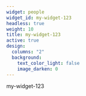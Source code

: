 ```yaml
---
widget: people
widget_id: my-widget-123
headless: true
weight: 10
title: my-widget-123
active: true
design:
  columns: "2"
  background:
    text_color_light: false
    image_darken: 0
---
```

my-widget-123